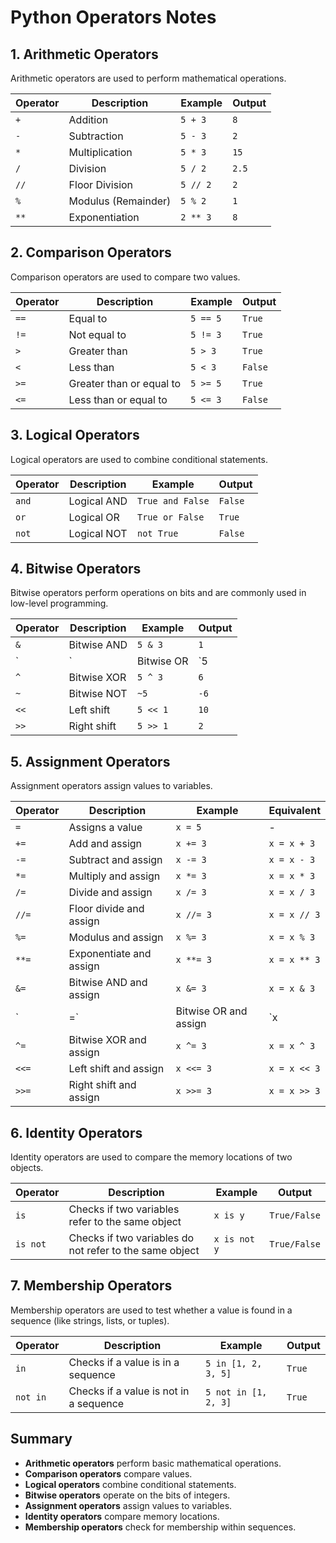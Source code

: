 # Python Operators Notes

## 1. Arithmetic Operators

Arithmetic operators are used to perform mathematical operations.

| Operator | Description                        | Example          | Output  |
|----------|------------------------------------|------------------|---------|
| `+`      | Addition                           | `5 + 3`          | `8`     |
| `-`      | Subtraction                        | `5 - 3`          | `2`     |
| `*`      | Multiplication                     | `5 * 3`          | `15`    |
| `/`      | Division                           | `5 / 2`          | `2.5`   |
| `//`     | Floor Division                     | `5 // 2`         | `2`     |
| `%`      | Modulus (Remainder)               | `5 % 2`          | `1`     |
| `**`     | Exponentiation                     | `2 ** 3`         | `8`     |

## 2. Comparison Operators

Comparison operators are used to compare two values.

| Operator | Description                        | Example          | Output   |
|----------|------------------------------------|------------------|----------|
| `==`     | Equal to                           | `5 == 5`         | `True`   |
| `!=`     | Not equal to                       | `5 != 3`         | `True`   |
| `>`      | Greater than                       | `5 > 3`          | `True`   |
| `<`      | Less than                          | `5 < 3`          | `False`  |
| `>=`     | Greater than or equal to          | `5 >= 5`         | `True`   |
| `<=`     | Less than or equal to             | `5 <= 3`         | `False`  |

## 3. Logical Operators

Logical operators are used to combine conditional statements.

| Operator | Description                        | Example                | Output   |
|----------|------------------------------------|------------------------|----------|
| `and`    | Logical AND                       | `True and False`       | `False`  |
| `or`     | Logical OR                        | `True or False`        | `True`   |
| `not`    | Logical NOT                       | `not True`             | `False`  |

## 4. Bitwise Operators

Bitwise operators perform operations on bits and are commonly used in low-level programming.

| Operator | Description                        | Example          | Output    |
|----------|------------------------------------|------------------|-----------|
| `&`      | Bitwise AND                       | `5 & 3`          | `1`       |
| `|`      | Bitwise OR                        | `5 | 3`          | `7`       |
| `^`      | Bitwise XOR                       | `5 ^ 3`          | `6`       |
| `~`      | Bitwise NOT                      | `~5`             | `-6`      |
| `<<`     | Left shift                        | `5 << 1`         | `10`      |
| `>>`     | Right shift                       | `5 >> 1`         | `2`       |

## 5. Assignment Operators

Assignment operators assign values to variables.

| Operator | Description                        | Example          | Equivalent  |
|----------|------------------------------------|------------------|-------------|
| `=`      | Assigns a value                   | `x = 5`          | -           |
| `+=`     | Add and assign                    | `x += 3`         | `x = x + 3` |
| `-=`     | Subtract and assign               | `x -= 3`         | `x = x - 3` |
| `*=`     | Multiply and assign               | `x *= 3`         | `x = x * 3` |
| `/=`     | Divide and assign                 | `x /= 3`         | `x = x / 3` |
| `//=`    | Floor divide and assign           | `x //= 3`        | `x = x // 3`|
| `%=`     | Modulus and assign                | `x %= 3`         | `x = x % 3` |
| `**=`    | Exponentiate and assign           | `x **= 3`        | `x = x ** 3`|
| `&=`     | Bitwise AND and assign            | `x &= 3`         | `x = x & 3` |
| `|=`    | Bitwise OR and assign              | `x | = 3`         | `x = x | 3` |
| `^=`     | Bitwise XOR and assign            | `x ^= 3`         | `x = x ^ 3` |
| `<<=`    | Left shift and assign             | `x <<= 3`        | `x = x << 3`|
| `>>=`    | Right shift and assign            | `x >>= 3`        | `x = x >> 3`|

## 6. Identity Operators

Identity operators are used to compare the memory locations of two objects.

| Operator | Description                        | Example             | Output  |
|----------|------------------------------------|---------------------|---------|
| `is`     | Checks if two variables refer to the same object | `x is y`       | `True/False` |
| `is not` | Checks if two variables do not refer to the same object | `x is not y` | `True/False` |

## 7. Membership Operators

Membership operators are used to test whether a value is found in a sequence (like strings, lists, or tuples).

| Operator | Description                        | Example             | Output  |
|----------|------------------------------------|---------------------|---------|
| `in`     | Checks if a value is in a sequence | `5 in [1, 2, 3, 5]` | `True`  |
| `not in` | Checks if a value is not in a sequence | `5 not in [1, 2, 3]` | `True` |

## Summary

- **Arithmetic operators** perform basic mathematical operations.
- **Comparison operators** compare values.
- **Logical operators** combine conditional statements.
- **Bitwise operators** operate on the bits of integers.
- **Assignment operators** assign values to variables.
- **Identity operators** compare memory locations.
- **Membership operators** check for membership within sequences.


